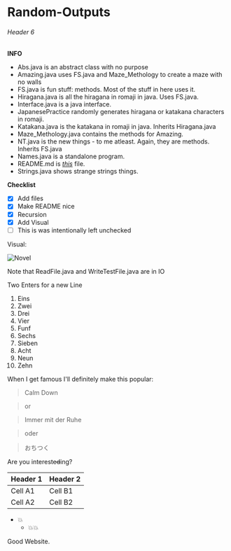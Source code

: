 # Random-Outputs
###### Header 6
**INFO**
* Abs.java is an abstract class with no purpose
* Amazing.java uses FS.java and Maze_Methology to create a maze with no walls
* FS.java is fun stuff: methods. Most of the stuff in here uses it.
* Hiragana.java is all the hiragana in romaji in java. Uses FS.java.
* Interface.java is a java interface.
* JapanesePractice randomly generates hiragana or katakana characters in romaji.
* Katakana.java is the katakana in romaji in java. Inherits Hiragana.java
* Maze_Methology.java contains the methods for Amazing.
* NT.java is the new things - to me atleast. Again, they are methods. Inherits FS.java
* Names.java is a standalone program.
* README.md is [_this_](https://github.com/jacobyprogramming/Nonsensical-Outputs/blob/master/README.md) file.
* Strings.java shows strange strings things.

__Checklist__
- [x] Add files
- [x] Make README nice
- [x] Recursion
- [x] Add Visual
- [ ] This is was intentionally left unchecked

Visual:

![Novel](https://github.com/jacobcmalimban/Nonsensical-Outputs/blob/master/Nice%20Visual.png)

Note that ReadFile.java and WriteTestFile.java are in IO

Two Enters for a new Line

1. Eins
2. Zwei
3. Drei
4. Vier
5. Funf
6. Sechs
7. Sieben
8. Acht
9. Neun
10. Zehn

When I get famous I'll definitely make this popular:

> Calm Down

> or

> Immer mit der Ruhe

> oder

> おちつく

Are you interest~~ed~~ing?

Header 1 | Header 2
-------- | --------
Cell A1 | Cell B1
Cell A2 | Cell B2

- :boom:
  * :boom::boom:
  
Good Website.
